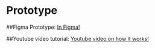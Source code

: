 # Prototype

##Figma Prototype:
[In Figma!](https://www.figma.com/proto/MhL1P5KJDay8bCkfZvNqUU/InterFact-Prototype?node-id=0-1&t=519Bo3siV5vB99lP-1)

##Youtube video tutorial:
[Youtube video on how it works!](https://youtu.be/JsZQCwotmnw)
